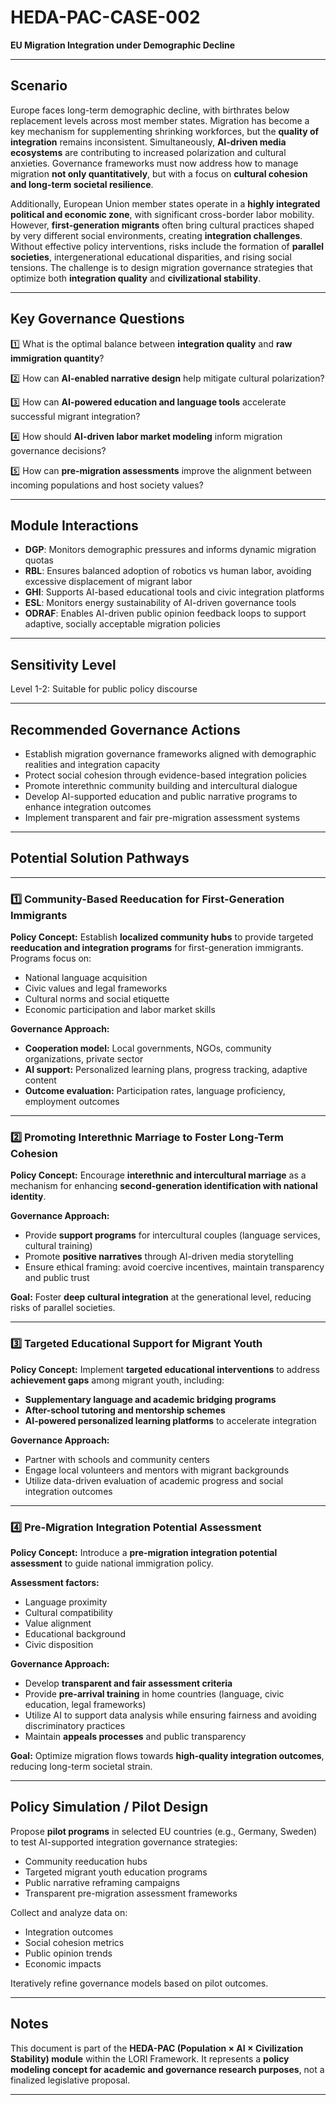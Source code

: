 # HEDA-PAC-CASE-002
**EU Migration Integration under Demographic Decline**

---

## Scenario

Europe faces long-term demographic decline, with birthrates below replacement levels across most member states.
Migration has become a key mechanism for supplementing shrinking workforces, but the **quality of integration** remains inconsistent.
Simultaneously, **AI-driven media ecosystems** are contributing to increased polarization and cultural anxieties.
Governance frameworks must now address how to manage migration **not only quantitatively**, but with a focus on **cultural cohesion and long-term societal resilience**.

Additionally, European Union member states operate in a **highly integrated political and economic zone**, with significant cross-border labor mobility.
However, **first-generation migrants** often bring cultural practices shaped by very different social environments, creating **integration challenges**.
Without effective policy interventions, risks include the formation of **parallel societies**, intergenerational educational disparities, and rising social tensions.
The challenge is to design migration governance strategies that optimize both **integration quality** and **civilizational stability**.

---

## Key Governance Questions

1️⃣ What is the optimal balance between **integration quality** and **raw immigration quantity**?

2️⃣ How can **AI-enabled narrative design** help mitigate cultural polarization?

3️⃣ How can **AI-powered education and language tools** accelerate successful migrant integration?

4️⃣ How should **AI-driven labor market modeling** inform migration governance decisions?

5️⃣ How can **pre-migration assessments** improve the alignment between incoming populations and host society values?

---

## Module Interactions

- **DGP**: Monitors demographic pressures and informs dynamic migration quotas
- **RBL**: Ensures balanced adoption of robotics vs human labor, avoiding excessive displacement of migrant labor
- **GHI**: Supports AI-based educational tools and civic integration platforms
- **ESL**: Monitors energy sustainability of AI-driven governance tools
- **ODRAF**: Enables AI-driven public opinion feedback loops to support adaptive, socially acceptable migration policies

---

## Sensitivity Level

Level 1-2: Suitable for public policy discourse

---

## Recommended Governance Actions

- Establish migration governance frameworks aligned with demographic realities and integration capacity
- Protect social cohesion through evidence-based integration policies
- Promote interethnic community building and intercultural dialogue
- Develop AI-supported education and public narrative programs to enhance integration outcomes
- Implement transparent and fair pre-migration assessment systems

---

## Potential Solution Pathways

---

### 1️⃣ Community-Based Reeducation for First-Generation Immigrants

**Policy Concept:**
Establish **localized community hubs** to provide targeted **reeducation and integration programs** for first-generation immigrants.
Programs focus on:
- National language acquisition
- Civic values and legal frameworks
- Cultural norms and social etiquette
- Economic participation and labor market skills

**Governance Approach:**
- **Cooperation model:** Local governments, NGOs, community organizations, private sector
- **AI support:** Personalized learning plans, progress tracking, adaptive content
- **Outcome evaluation:** Participation rates, language proficiency, employment outcomes

---

### 2️⃣ Promoting Interethnic Marriage to Foster Long-Term Cohesion

**Policy Concept:**
Encourage **interethnic and intercultural marriage** as a mechanism for enhancing **second-generation identification with national identity**.

**Governance Approach:**
- Provide **support programs** for intercultural couples (language services, cultural training)
- Promote **positive narratives** through AI-driven media storytelling
- Ensure ethical framing: avoid coercive incentives, maintain transparency and public trust

**Goal:** Foster **deep cultural integration** at the generational level, reducing risks of parallel societies.

---

### 3️⃣ Targeted Educational Support for Migrant Youth

**Policy Concept:**
Implement **targeted educational interventions** to address **achievement gaps** among migrant youth, including:
- **Supplementary language and academic bridging programs**
- **After-school tutoring and mentorship schemes**
- **AI-powered personalized learning platforms** to accelerate integration

**Governance Approach:**
- Partner with schools and community centers
- Engage local volunteers and mentors with migrant backgrounds
- Utilize data-driven evaluation of academic progress and social integration outcomes

---

### 4️⃣ Pre-Migration Integration Potential Assessment

**Policy Concept:**
Introduce a **pre-migration integration potential assessment** to guide national immigration policy.

**Assessment factors:**
- Language proximity
- Cultural compatibility
- Value alignment
- Educational background
- Civic disposition

**Governance Approach:**
- Develop **transparent and fair assessment criteria**
- Provide **pre-arrival training** in home countries (language, civic education, legal frameworks)
- Utilize AI to support data analysis while ensuring fairness and avoiding discriminatory practices
- Maintain **appeals processes** and public transparency

**Goal:** Optimize migration flows towards **high-quality integration outcomes**, reducing long-term societal strain.

---

## Policy Simulation / Pilot Design

Propose **pilot programs** in selected EU countries (e.g., Germany, Sweden) to test AI-supported integration governance strategies:
- Community reeducation hubs
- Targeted migrant youth education programs
- Public narrative reframing campaigns
- Transparent pre-migration assessment frameworks

Collect and analyze data on:
- Integration outcomes
- Social cohesion metrics
- Public opinion trends
- Economic impacts

Iteratively refine governance models based on pilot outcomes.

---

## Notes

This document is part of the **HEDA-PAC (Population × AI × Civilization Stability) module** within the LORI Framework.
It represents a **policy modeling concept for academic and governance research purposes**, not a finalized legislative proposal.

---
